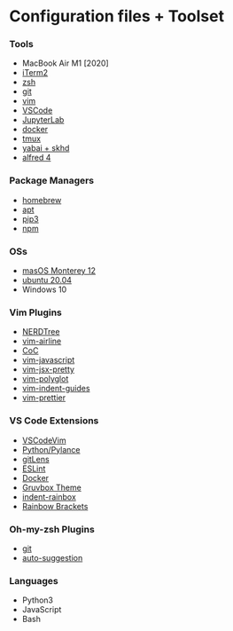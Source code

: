 # Configuration files + Toolset 
### Tools
- MacBook Air M1 [2020]
- [iTerm2](https://iterm2.com/)
- [zsh](https://sourceforge.net/projects/zsh/)
- [git](https://github.com/git/git)
- [vim](https://github.com/vim/vim)
- [VSCode](https://github.com/microsoft/vscode)
- [JupyterLab](https://jupyter.org/)
- [docker](https://github.com/docker)
- [tmux](https://github.com/tmux/tmux)
- [yabai + skhd](https://github.com/koekeishiya/yabai)
- [alfred 4](https://www.alfredapp.com/)

### Package Managers
- [homebrew](https://brew.sh/)
- [apt](https://en.wikipedia.org/wiki/APT_(software))
- [pip3](https://www.pypa.io/en/latest/)
- [npm](https://www.npmjs.com)

### OSs
- [masOS Monterey 12 ](https://www.apple.com/at/macos/monterey/)
- [ubuntu 20.04](https://releases.ubuntu.com/20.04/)
- Windows 10

### Vim Plugins
- [NERDTree](https://github.com/preservim/nerdtree)
- [vim-airline](https://github.com/vim-airline/vim-airline)
- [CoC](https://github.com/neoclide/coc.nvim)
- [vim-javascript](https://github.com/pangloss/vim-javascript)
- [vim-jsx-pretty](https://github.com/MaxMEllon/vim-jsx-pretty)
- [vim-polyglot](https://github.com/sheerun/vim-polyglot)
- [vim-indent-guides](https://github.com/nathanaelkane/vim-indent-guides)
- [vim-prettier](https://github.com/prettier/vim-prettier)

### VS Code Extensions
- [VSCodeVim](https://marketplace.visualstudio.com/items?itemName=vscodevim.vim)
- [Python/Pylance](https://marketplace.visualstudio.com/items?itemName=ms-python.python)
- [gitLens](https://marketplace.visualstudio.com/items?itemName=eamodio.gitlens)
- [ESLint](https://marketplace.visualstudio.com/items?itemName=dbaeumer.vscode-eslint)
- [Docker](https://marketplace.visualstudio.com/items?itemName=ms-azuretools.vscode-docker)
- [Gruvbox Theme](https://marketplace.visualstudio.com/items?itemName=jdinhlife.gruvbox)
- [indent-rainbox](https://marketplace.visualstudio.com/items?itemName=oderwat.indent-rainbow)
- [Rainbow Brackets](https://marketplace.visualstudio.com/items?itemName=2gua.rainbow-brackets)

### Oh-my-zsh Plugins
- [git](https://github.com/ohmyzsh/ohmyzsh/tree/master/plugins/git)
- [auto-suggestion](https://github.com/zsh-users/zsh-autosuggestions)

### Languages
- Python3
- JavaScript
- Bash
